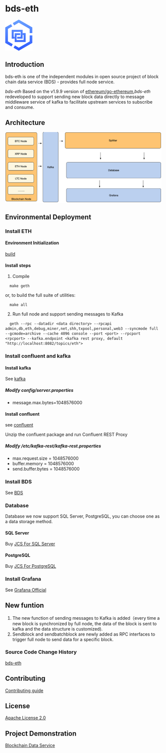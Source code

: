 # bds-eth
![logo](./docs/bds-logo.png)
## Introduction
bds-eth is one of the independent modules in open source project of block chain data service (BDS) - provides full node service.

*bds-eth* Based on the v1.9.9 version of [ethereum/go-ethereum](https://github.com/ethereum/go-ethereum),*bds-eth* redeveloped to support sending new block data directly to message middleware service of kafka to facilitate upstream services to subscribe and consume.

## Architecture 
![Architecture](./docs/bds-architecture.jpg)

## Environmental Deployment
### Install ETH
#### Environment Initialization
[build](./docs/build.md)

#### Install steps

1. Compile

 ```
   make geth
 ```

   or, to build the full suite of utilities:
   
 ```
   make all
 ```
 
2. Run full node and support sending messages to Kafka

```
  geth --rpc --datadir <data directory> --rpcapi admin,db,eth,debug,miner,net,shh,txpool,personal,web3 --syncmode full --gcmode=archive --cache 4096 console --port <port> --rpcport <rpcport> --kafka.endpoint <kafka rest proxy, default "http://localhost:8082/topics/eth">
```

### Install confluent and kafka
#### Install kafka
See [kafka](https://kafka.apache.org/quickstart)

##### Modify config/server.properties 

* message.max.bytes=1048576000

#### Install confluent 
see [confluent](https://docs.confluent.io/current/installation/installing_cp/zip-tar.html#prod-kafka-cli-install)

Unzip the confluent package and run Confluent REST Proxy

##### Modify  <path-to-confluent>/etc/kafka-rest/kafka-rest.properties 

* max.request.size = 1048576000
* buffer.memory = 1048576000
* send.buffer.bytes = 1048576000

### Install BDS 
See [BDS](https://github.com/jdcloud-bds/bds)

### Database
Database we now support SQL Server, PostgreSQL, you can choose one as a data storage method.

#### SQL Server
Buy [JCS For SQL Server](https://www.jdcloud.com/cn/products/jcs-for-sql-server)

#### PostgreSQL 
Buy [JCS For PostgreSQL](https://www.jdcloud.com/cn/products/jcs-for-postgresql)

### Install Grafana 
See [Grafana Official](https://grafana.com/)

## New funtion 

1. The new function of sending messages to Kafka is added（every time a new block is synchronized by full node, the data of the block is sent to kafka and the data structure is customized).
2. Sendblock and sendbatchblock are newly added as RPC interfaces to trigger full node to send data for a specific block.

### Source Code Change History
[bds-eth](./CHANGE_HISTORY.md)

## Contributing
[Contributing guide](./CONTRIBUTING.md)

## License
[Apache License 2.0](./LICENSE)

## Project Demonstration
[Blockchain Data Service](https://bds.jdcloud.com/)

